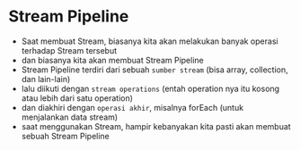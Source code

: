 # Stream Pipeline

- Saat membuat Stream, biasanya kita akan melakukan banyak operasi terhadap Stream tersebut
- dan biasanya kita akan membuat Stream Pipeline
- Stream Pipeline terdiri dari sebuah `sumber stream` (bisa array, collection, dan lain-lain)
- lalu diikuti  dengan `stream operations` (entah operation nya itu kosong atau lebih dari satu operation)
- dan diakhiri dengan `operasi akhir`, misalnya forEach (untuk menjalankan data stream)
- saat menggunakan Stream, hampir kebanyakan kita pasti akan membuat sebuah Stream Pipeline